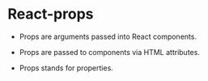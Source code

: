 # React-props

  - Props are arguments passed into React components.

  - Props are passed to components via HTML attributes.

  - Props stands for properties.

